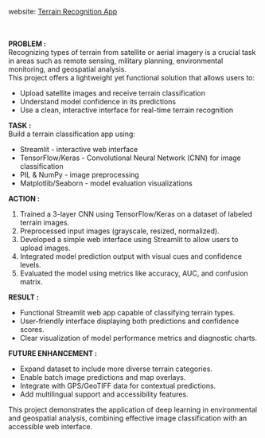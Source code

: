 website: [Terrain Recognition App](https://terrainrecognitionusingcnn-2210.streamlit.app/)</br>  
</br>

**PROBLEM :**  
Recognizing types of terrain from satellite or aerial imagery is a crucial task in areas such as remote sensing, military planning, environmental monitoring, and geospatial analysis.  
This project offers a lightweight yet functional solution that allows users to:  
- Upload satellite images and receive terrain classification
- Understand model confidence in its predictions
- Use a clean, interactive interface for real-time terrain recognition

**TASK :**  
Build a terrain classification app using:
* Streamlit - interactive web interface
* TensorFlow/Keras - Convolutional Neural Network (CNN) for image classification
* PIL & NumPy - image preprocessing
* Matplotlib/Seaborn - model evaluation visualizations

**ACTION :**
1. Trained a 3-layer CNN using TensorFlow/Keras on a dataset of labeled terrain images.
2. Preprocessed input images (grayscale, resized, normalized).
3. Developed a simple web interface using Streamlit to allow users to upload images.
4. Integrated model prediction output with visual cues and confidence levels.
5. Evaluated the model using metrics like accuracy, AUC, and confusion matrix.

**RESULT :**
* Functional Streamlit web app capable of classifying terrain types.
* User-friendly interface displaying both predictions and confidence scores.
* Clear visualization of model performance metrics and diagnostic charts.

**FUTURE ENHANCEMENT :**
* Expand dataset to include more diverse terrain categories.
* Enable batch image predictions and map overlays.
* Integrate with GPS/GeoTIFF data for contextual predictions.
* Add multilingual support and accessibility features.

This project demonstrates the application of deep learning in environmental and geospatial analysis, combining effective image classification with an accessible web interface.
